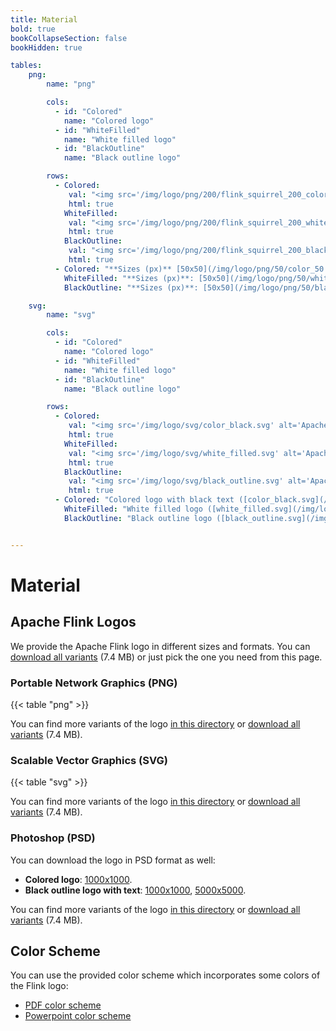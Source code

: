 ```yaml
---
title: Material
bold: true
bookCollapseSection: false
bookHidden: true

tables:
    png:
        name: "png"

        cols: 
          - id: "Colored"
            name: "Colored logo"
          - id: "WhiteFilled"
            name: "White filled logo"
          - id: "BlackOutline"
            name: "Black outline logo"

        rows:
          - Colored: 
             val: "<img src='/img/logo/png/200/flink_squirrel_200_color.png' alt='Apache Flink Logo' title='Apache Flink Logo' width='200px' />"
             html: true
            WhiteFilled: 
             val: "<img src='/img/logo/png/200/flink_squirrel_200_white.png' alt='Apache Flink Logo' title='Apache Flink Logo' width='200px' style='background:black;' />"
             html: true
            BlackOutline: 
             val: "<img src='/img/logo/png/200/flink_squirrel_200_black.png' alt='Apache Flink Logo' title='Apache Flink Logo' width='200px'/>"
             html: true
          - Colored: "**Sizes (px)** [50x50](/img/logo/png/50/color_50.png), [100x100](/img/logo/png/100/flink_squirrel_100_color.png), [200x200](/img/logo/png/200/flink_squirrel_200_color.png), [500x500](/img/logo/png/500/flink_squirrel_500.png), [1000x1000](/img/logo/png/1000/flink_squirrel_1000.png)"
            WhiteFilled: "**Sizes (px)**: [50x50](/img/logo/png/50/white_50.png), [100x100](/img/logo/png/100/flink_squirrel_100_white.png), [200x200](/img/logo/png/200/flink_squirrel_200_white.png), [500x500](/img/logo/png/500/flink_squirrel_500_white.png), [1000x1000](/img/logo/png/1000/flink_squirrel_white_1000.png)</p>"
            BlackOutline: "**Sizes (px)**: [50x50](/img/logo/png/50/black_50.png), [100x100](/img/logo/png/100/flink_squirrel_100_black.png), [200x200](/img/logo/png/200/flink_squirrel_200_black.png), [500x500](/img/logo/png/500/flink_squirrel_500_black.png), [1000x1000](/img/logo/png/1000/flink_squirrel_black_1000.png)"

    svg:
        name: "svg"

        cols: 
          - id: "Colored"
            name: "Colored logo"
          - id: "WhiteFilled"
            name: "White filled logo"
          - id: "BlackOutline"
            name: "Black outline logo"

        rows:
          - Colored: 
             val: "<img src='/img/logo/svg/color_black.svg' alt='Apache Flink Logo' title='Apache Flink Logo' width='200px' />"
             html: true
            WhiteFilled: 
             val: "<img src='/img/logo/svg/white_filled.svg' alt='Apache Flink Logo' title='Apache Flink Logo' width='200px' style='background:black;' />"
             html: true
            BlackOutline: 
             val: "<img src='/img/logo/svg/black_outline.svg' alt='Apache Flink Logo' title='Apache Flink Logo' width='200px'/>"
             html: true
          - Colored: "Colored logo with black text ([color_black.svg](/img/logo/svg/color_black.svg))"
            WhiteFilled: "White filled logo ([white_filled.svg](/img/logo/svg/white_filled.svg))"
            BlackOutline: "Black outline logo ([black_outline.svg](/img/logo/svg/black_outline.svg))"


---
```

<!--
Licensed to the Apache Software Foundation (ASF) under one
or more contributor license agreements.  See the NOTICE file
distributed with this work for additional information
regarding copyright ownership.  The ASF licenses this file
to you under the Apache License, Version 2.0 (the
"License"); you may not use this file except in compliance
with the License.  You may obtain a copy of the License at

  http://www.apache.org/licenses/LICENSE-2.0

Unless required by applicable law or agreed to in writing,
software distributed under the License is distributed on an
"AS IS" BASIS, WITHOUT WARRANTIES OR CONDITIONS OF ANY
KIND, either express or implied.  See the License for the
specific language governing permissions and limitations
under the License.
-->

# Material

## Apache Flink Logos

We provide the Apache Flink logo in different sizes and formats. You can [download all variants](/img/logo.zip) (7.4 MB) or just pick the one you need from this page.

### Portable Network Graphics (PNG)

{{< table "png" >}}

You can find more variants of the logo [in this directory](/img/logo/png) or [download all variants](/img/logo.zip) (7.4 MB).

### Scalable Vector Graphics (SVG)

{{< table "svg" >}}

You can find more variants of the logo [in this directory](/img/logo/svg) or [download all variants](/img/logo.zip) (7.4 MB).

### Photoshop (PSD)

You can download the logo in PSD format as well:

- **Colored logo**: [1000x1000](/img/logo/psd/flink_squirrel_1000.psd).
- **Black outline logo with text**: [1000x1000](/img/logo/psd/flink_1000.psd), [5000x5000](/img/logo/psd/flink_5000.psd).

You can find more variants of the logo [in this directory](/img/logo/psd) or [download all variants](/img/logo.zip) (7.4 MB).

## Color Scheme

You can use the provided color scheme which incorporates some colors of the Flink logo:

- [PDF color scheme](/img/logo/colors/flink_colors.pdf)
- [Powerpoint color scheme](/img/logo/colors/flink_colors.pptx)
